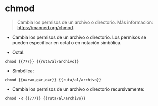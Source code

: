 # chmod

> Cambia los permisos de un archivo o directorio.
> Más información: <https://manned.org/chmod>.

- Cambia los permisos de un archivo o directorio. Los permisos se pueden especificar en octal o en notación simbólica.

- Octal:

`chmod {{777}} {{ruta/al/archivo}}`

- Simbólica:

`chmod {{u=rwx,g=r,o=r}} {{ruta/al/archivo}}`

- Cambia los permisos de un archivo o directorio recursivamente:

`chmod -R {{777}} {{ruta/al/archivo}}`
